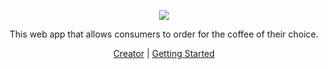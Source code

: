 <p align="center"><img src="https://media.giphy.com/media/KT2wdPEnRoGxG/source.gif" /></p>
<p align="center">This web app that allows consumers to order for the coffee of their choice.</p>
<p align="center"><a href="https://instagram.com/infinitypaul">Creator</a> | <a href="">Getting Started</a></p>
